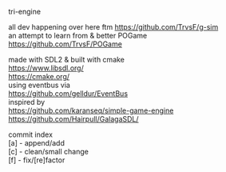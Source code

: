 tri-engine<br>

all dev happening over here ftm https://github.com/TrvsF/g-sim<br>
an attempt to learn from & better POGame https://github.com/TrvsF/POGame<br>

made with SDL2 & built with cmake<br>
https://www.libsdl.org/<br>
https://cmake.org/<br>
using eventbus via<br>
https://github.com/gelldur/EventBus<br>
inspired by <br>
https://github.com/karanseq/simple-game-engine <br>
https://github.com/Hairpull/GalagaSDL/ <br>

commit index <br>
[a] - append/add<br>
[c] - clean/small change<br>
[f] - fix/[re]factor<br>
